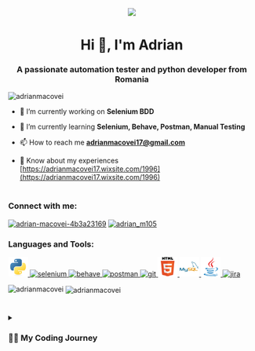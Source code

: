 <div id="header" align="center">
  <img src="https://media.giphy.com/media/M9gbBd9nbDrOTu1Mqx/giphy.gif" width="100"/>
</div>
<h1 align="center">Hi 👋, I'm Adrian</h1>
<h3 align="center">A passionate automation tester and python developer from Romania</h3>

<p align="left"> <img src="https://komarev.com/ghpvc/?username=adrianmacovei&label=Profile%20views&color=0e75b6&style=flat" alt="adrianmacovei" /> </p>

- 🔭 I’m currently working on **Selenium BDD**

- 🌱 I’m currently learning **Selenium, Behave, Postman, Manual Testing**

- 📫 How to reach me **adrianmacovei17@gmail.com**

- 📄 Know about my experiences [https://adrianmacovei17.wixsite.com/1996](https://adrianmacovei17.wixsite.com/1996)
#
<h3 align="left">Connect with me:</h3>
<p align="left">
<a href="https://linkedin.com/in/adrian-macovei-4b3a23169" target="blank"><img align="center" src="https://raw.githubusercontent.com/rahuldkjain/github-profile-readme-generator/master/src/images/icons/Social/linked-in-alt.svg" alt="adrian-macovei-4b3a23169" height="30" width="40" /></a>
<a href="https://instagram.com/adrian_m105" target="blank"><img align="center" src="https://raw.githubusercontent.com/rahuldkjain/github-profile-readme-generator/master/src/images/icons/Social/instagram.svg" alt="adrian_m105" height="30" width="40" /></a>
</p>

<h3 align="left">Languages and Tools:</h3>
<p align="left"> <a href="https://www.python.org" target="_blank" rel="noreferrer"> <img src="https://raw.githubusercontent.com/devicons/devicon/master/icons/python/python-original.svg" alt="python" width="40" height="40"/> </a> <a href="https://www.selenium.dev" target="_blank" rel="noreferrer"> <img src="https://raw.githubusercontent.com/detain/svg-logos/780f25886640cef088af994181646db2f6b1a3f8/svg/selenium-logo.svg" alt="selenium" width="40" height="40"/> </a> <a href="https://pypi.org/project/behave/" target="_blank" rel="noreferrer"> <img src="https://avatars.githubusercontent.com/u/3344102?v=4&s=160" alt="behave" width="40" height="40"/> </a> <a href="https://postman.com" target="_blank" rel="noreferrer"> <img src="https://www.vectorlogo.zone/logos/getpostman/getpostman-icon.svg" alt="postman" width="40" height="40"/> </a> <a href="https://git-scm.com/" target="_blank" rel="noreferrer"> <img src="https://www.vectorlogo.zone/logos/git-scm/git-scm-icon.svg" alt="git" width="40" height="40"/> </a> <a href="https://www.w3.org/html/" target="_blank" rel="noreferrer"> <img src="https://raw.githubusercontent.com/devicons/devicon/master/icons/html5/html5-original-wordmark.svg" alt="html5" width="40" height="40"/> </a> <a href="https://www.mysql.com/" target="_blank" rel="noreferrer"> <img src="https://raw.githubusercontent.com/devicons/devicon/master/icons/mysql/mysql-original-wordmark.svg" alt="mysql" width="40" height="40"/> <a href="https://www.java.com" target="_blank" rel="noreferrer"> <img src="https://raw.githubusercontent.com/devicons/devicon/master/icons/java/java-original.svg" alt="java" width="40" height="40"/> </a> <a href="https://www.atlassian.com/software/jira" target="_blank" rel="noreferrer"> <img src="https://logos-world.net/wp-content/uploads/2021/02/Jira-Emblem-700x394.png" alt="jira" width="40" height="40"/> </a></p>

<p><img align="left" src="https://github-readme-stats.vercel.app/api/top-langs?username=adrianmacovei&show_icons=true&locale=en&layout=compact" alt="adrianmacovei" /></p>

<p>&nbsp;<img align="center" src="https://github-readme-stats.vercel.app/api?username=adrianmacovei&show_icons=true&locale=en" alt="adrianmacovei" /></p>

#

<details>
<summary><h3>👨‍💻 My Coding Journey</h3></summary>
My journey in the world of programming began in May 2022 when, being at a professional impasse, I thought of looking for something about programming on YouTube, it should be mentioned that in the past I also thought of starting to learn only that back then I believed that to be a programmer you had to know a lot of mathematics. Searching on youtube I found out about Python, I liked it as a programming language so I started watching even more tutorials related to this programming language, and then I moved to Udemy where I started with 100 Days of Coding in Python 2022 Bootcamp and where I learned for the first time in an organized way to write code, but not anyway but through the written code to produce something tangible, to solve a problem from everyday life. The fact that I liked doing such mini-projects made me think seriously about learning something that is sought after on the job market and that can still be done at least in the beginning in Python. That's how I ended up finding the Automated Testing with Python course that I'm going to finish soon and get certified by ANC. I can say that I like what I do and I want to continue to develop in this IT niche, therefore shortly I want to take the ISTQB Foundation Level Certification and also learn JavaScript and Cypress and after that Java with Cucumber.

